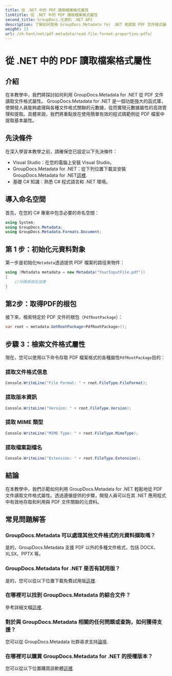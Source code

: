```yaml
---
title: 從 .NET 中的 PDF 讀取檔案格式屬性
linktitle: 從 .NET 中的 PDF 讀取檔案格式屬性
second_title: GroupDocs.元資料 .NET API
description: 了解如何使用 GroupDocs.Metadata for .NET 來提取 PDF 文件格式屬性。使用簡單的 C# 深入研究元資料管理。
weight: 13
url: /zh-hant/net/pdf-metadata/read-file-format-properties-pdfs/
---
```


# 從 .NET 中的 PDF 讀取檔案格式屬性

## 介紹
在本教學中，我們將探討如何利用 GroupDocs.Metadata for .NET 從 PDF 文件讀取文件格式屬性。 GroupDocs.Metadata for .NET 是一個功能強大的函式庫，使開發人員能夠處理與各種文件格式關聯的元數據，從而實現元數據屬性的高效管理和提取。具體來說，我們將重點放在使用簡單有效的程式碼範例從 PDF 檔案中提取基本屬性。
## 先決條件
在深入學習本教學之前，請確保您已設定以下先決條件：
- Visual Studio：在您的電腦上安裝 Visual Studio。
-  GroupDocs.Metadata for .NET：從下列位置下載並安裝 GroupDocs.Metadata for .NET[這裡](https://releases.groupdocs.com/metadata/net/).
- 基礎 C# 知識：熟悉 C# 程式語言和 .NET 環境。

## 導入命名空間
首先，在您的 C# 專案中包含必要的命名空間：
```csharp
using System;
using GroupDocs.Metadata;
using GroupDocs.Metadata.Formats.Document;
```
## 第 1 步：初始化元資料對象
第一步是初始化`Metadata`透過提供 PDF 檔案的路徑來物件：
```csharp
using (Metadata metadata = new Metadata("YourInputFile.pdf"))
{
    //代碼將放在這裡
}
```
## 第2步：取得PDF的根包
接下來，檢索特定於 PDF 文件的根包（`PdfRootPackage`）：
```csharp
var root = metadata.GetRootPackage<PdfRootPackage>();
```
## 步驟 3：檢索文件格式屬性
現在，您可以使用以下命令存取 PDF 檔案格式的各種屬性`PdfRootPackage`目的：
### 提取文件格式信息
```csharp
Console.WriteLine("File Format: " + root.FileType.FileFormat);
```
### 提取版本資訊
```csharp
Console.WriteLine("Version: " + root.FileType.Version);
```
### 提取 MIME 類型
```csharp
Console.WriteLine("MIME Type: " + root.FileType.MimeType);
```
### 提取檔案副檔名
```csharp
Console.WriteLine("Extension: " + root.FileType.Extension);
```

## 結論
在本教學中，我們示範如何利用 GroupDocs.Metadata for .NET 輕鬆地從 PDF 文件讀取文件格式屬性。透過遵循提供的步驟，開發人員可以在其 .NET 應用程式中有效地存取和利用與 PDF 文件關聯的元資料。

## 常見問題解答
### GroupDocs.Metadata 可以處理其他文件格式的元資料擷取嗎？
是的，GroupDocs.Metadata 支援 PDF 以外的多種文件格式，包括 DOCX、XLSX、PPTX 等。
### GroupDocs.Metadata for .NET 是否有試用版？
是的，您可以從以下位置下載免費試用版[這裡](https://releases.groupdocs.com/).
### 在哪裡可以找到 GroupDocs.Metadata 的綜合文件？
參考詳細文檔[這裡](https://tutorials.groupdocs.com/metadata/net/).
### 對於與 GroupDocs.Metadata 相關的任何問題或查詢，如何獲得支援？
您可以從 GroupDocs.Metadata 社群尋求支持[論壇](https://forum.groupdocs.com/c/metadata/14).
### 在哪裡可以購買 GroupDocs.Metadata for .NET 的授權版本？
您可以從以下位置購買該軟體[這裡](https://purchase.groupdocs.com/buy).